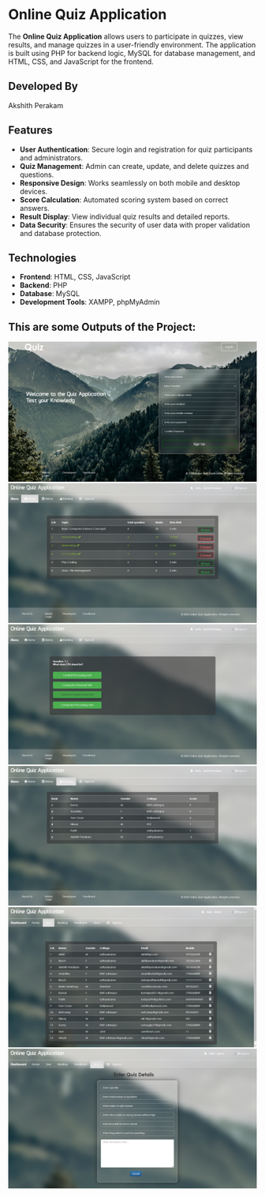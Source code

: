 # Online Quiz Application

The **Online Quiz Application** allows users to participate in quizzes, view results, and manage quizzes in a user-friendly environment. The application is built using PHP for backend logic, MySQL for database management, and HTML, CSS, and JavaScript for the frontend.

## Developed By
Akshith Perakam

## Features
- **User Authentication**: Secure login and registration for quiz participants and administrators.
- **Quiz Management**: Admin can create, update, and delete quizzes and questions.
- **Responsive Design**: Works seamlessly on both mobile and desktop devices.
- **Score Calculation**: Automated scoring system based on correct answers.
- **Result Display**: View individual quiz results and detailed reports.
- **Data Security**: Ensures the security of user data with proper validation and database protection.

## Technologies
- **Frontend**: HTML, CSS, JavaScript
- **Backend**: PHP
- **Database**: MySQL
- **Development Tools**: XAMPP, phpMyAdmin
## This are some Outputs of the Project:
![image](1.png)
![image](2.png)
![image](3.png)
![image](4.png)
![image](5.png)
![image](6.png)

